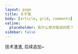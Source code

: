 ```yaml
---
layout: page
title: 关于我
body: [article, grid, comments]
valine:
  placeholder: 有什么想对我说的呢？
sidebar: false
---
```


技术渣渣, 后续追加~